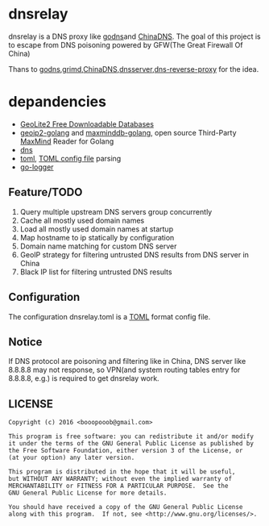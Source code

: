 # dnsrelay

dnsrelay is a DNS proxy like [godns](https://github.com/kenshinx/godns)and [ChinaDNS](https://github.com/shadowsocks/ChinaDNS). The goal of this project is to escape from DNS poisoning powered by GFW(The Great Firewall   Of China)

Thans to [godns](https://github.com/kenshinx/godns),[grimd](https://github.com/looterz/grimd),[ChinaDNS](https://github.com/shadowsocks/ChinaDNS),[dnsserver](https://github.com/docker/dnsserver),[dns-reverse-proxy](https://github.com/StalkR/dns-reverse-proxy) for the idea.

# depandencies

* [GeoLite2 Free Downloadable Databases](http://dev.maxmind.com/geoip/geoip2/geolite2/)
* [geoip2-golang](https://github.com/oschwald/geoip2-golang) and [maxminddb-golang](https://github.com/oschwald/maxminddb-golang), open source Third-Party [MaxMind](http://maxmind.github.io/MaxMind-DB/) Reader for Golang
* [dns](https://github.com/miekg/dns)
* [toml](https://github.com/naoina/toml), [TOML config file](https://github.com/toml-lang/toml/blob/master/versions/en/toml-v0.4.0.md) parsing 
* [go-logger](https://github.com/apsdehal/go-logger)

## Feature/TODO
1. Query multiple upstream DNS servers group concurrently
2. Cache all mostly used domain names
3. Load all mostly used domain names at startup
4. Map hostname to ip statically by configuration
5. Domain name matching for custom DNS server
6. GeoIP strategy for filtering untrusted DNS results from DNS server in China 
7. Black IP list for filtering untrusted DNS results

## Configuration

The configuration dnsrelay.toml is a [TOML](https://github.com/mojombo/toml) format config file.

## Notice
If DNS protocol are poisoning and filtering like in  China, DNS server like 8.8.8.8 may not response, so VPN(and system routing tables entry for 8.8.8.8, e.g.) is required to get dnsrelay work.


## LICENSE

```
Copyright (c) 2016 <booopooob@gmail.com>

This program is free software: you can redistribute it and/or modify    
it under the terms of the GNU General Public License as published by    
the Free Software Foundation, either version 3 of the License, or    
(at your option) any later version.    

This program is distributed in the hope that it will be useful,    
but WITHOUT ANY WARRANTY; without even the implied warranty of    
MERCHANTABILITY or FITNESS FOR A PARTICULAR PURPOSE.  See the    
GNU General Public License for more details.    

You should have received a copy of the GNU General Public License    
along with this program.  If not, see <http://www.gnu.org/licenses/>.
```
